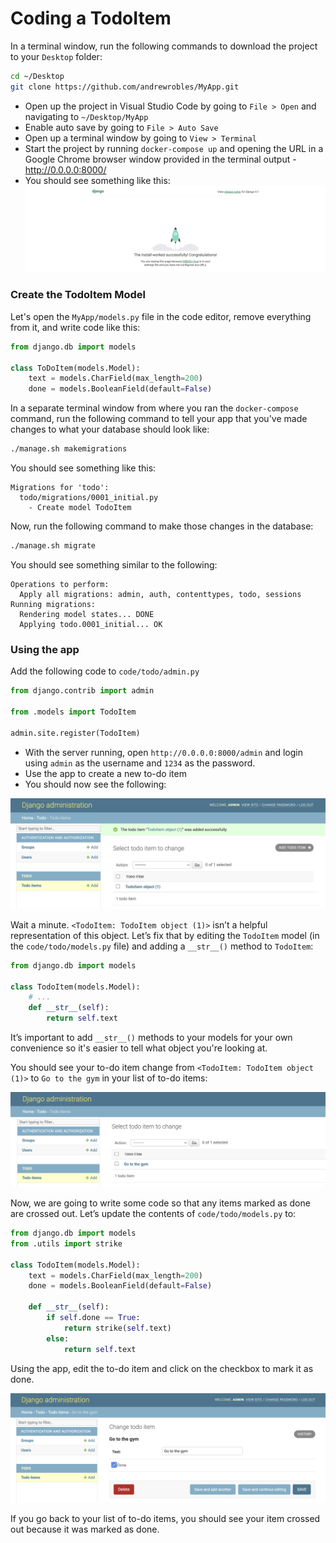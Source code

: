 # Coding a TodoItem

In a terminal window, run the following commands to download the project to your `Desktop` folder:

  ```bash
  cd ~/Desktop
  git clone https://github.com/andrewrobles/MyApp.git
  ```

- Open up the project in Visual Studio Code by going to `File > Open` and navigating to `~/Desktop/MyApp`
- Enable auto save by going to `File > Auto Save`
- Open up a terminal window by going to `View > Terminal`
- Start the project by running `docker-compose up` and opening the URL in a Google Chrome browser window provided in the terminal output - http://0.0.0.0:8000/
- You should see something like this:
  ![install-worked](./screenshots/install-worked.png)

### Create the TodoItem Model

Let's open the `MyApp/models.py` file in the code editor, remove everything from it, and write code like this:

```python
from django.db import models

class ToDoItem(models.Model):
    text = models.CharField(max_length=200)
    done = models.BooleanField(default=False)
```

In a separate terminal window from where you ran the `docker-compose` command, run the following command to tell your app that you've made changes to what your database should look like:

```bash
./manage.sh makemigrations
```

You should see something like this:

```
Migrations for 'todo':
  todo/migrations/0001_initial.py
    - Create model TodoItem
```

Now, run the following command to make those changes in the database:

```bash
./manage.sh migrate
```

You should see something similar to the following:

```
Operations to perform:
  Apply all migrations: admin, auth, contenttypes, todo, sessions
Running migrations:
  Rendering model states... DONE
  Applying todo.0001_initial... OK
```

### Using the app

Add the following code to `code/todo/admin.py`
```python
from django.contrib import admin

from .models import TodoItem

admin.site.register(TodoItem)
```
- With the server running, open `http://0.0.0.0:8000/admin` and login using `admin` as the username and `1234` as the password.
- Use the app to create a new to-do item
- You should now see the following:

![added](./screenshots/added.png)

Wait a minute. `<TodoItem: TodoItem object (1)>` isn’t a helpful representation of this object. Let’s fix that by editing the `TodoItem` model (in the `code/todo/models.py` file) and adding a `__str__()` method to `TodoItem`:

```python
from django.db import models

class TodoItem(models.Model):
    # ...
    def __str__(self):
        return self.text
```

It’s important to add `__str__()` methods to your models for your own convenience so it's easier to tell what object you're looking at.

You should see your to-do item change from `<TodoItem: TodoItem object (1)>` to `Go to the gym` in your list of to-do items:

![added2](./screenshots/added2.png)

Now, we are going to write some code so that any items marked as done are crossed out. Let’s update the contents of `code/todo/models.py` to:

```python
from django.db import models
from .utils import strike

class TodoItem(models.Model):
    text = models.CharField(max_length=200)
    done = models.BooleanField(default=False)

    def __str__(self):
        if self.done == True:
            return strike(self.text)
        else:
            return self.text
```
Using the app, edit the to-do item and click on the checkbox to mark it as done.

![done](./screenshots/done.png)

If you go back to your list of to-do items, you should see your item crossed out because it was marked as done.